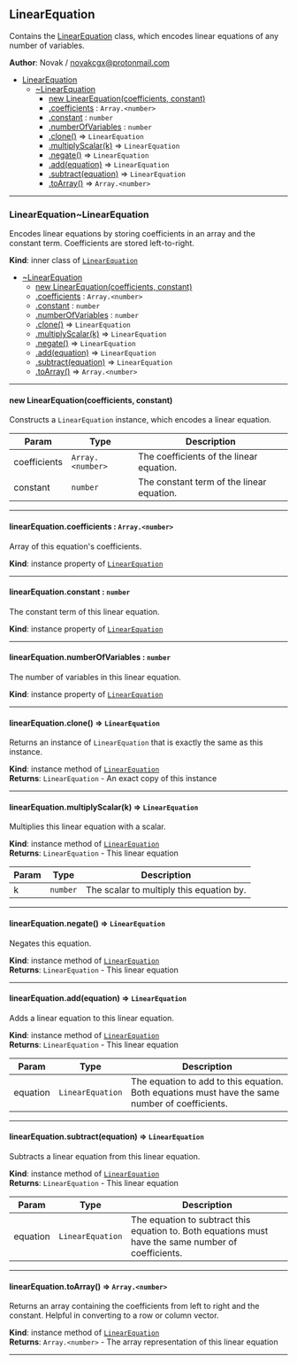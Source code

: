<a name="module_LinearEquation"></a>

## LinearEquation
Contains the [LinearEquation](#module_LinearEquation..LinearEquation) class, which encodes
linear equations of any number of variables.

**Author**: Novak / <novakcgx@protonmail.com>  

* [LinearEquation](#module_LinearEquation)
    * [~LinearEquation](#module_LinearEquation..LinearEquation)
        * [new LinearEquation(coefficients, constant)](#new_module_LinearEquation..LinearEquation_new)
        * [.coefficients](#module_LinearEquation..LinearEquation+coefficients) : <code>Array.&lt;number&gt;</code>
        * [.constant](#module_LinearEquation..LinearEquation+constant) : <code>number</code>
        * [.numberOfVariables](#module_LinearEquation..LinearEquation+numberOfVariables) : <code>number</code>
        * [.clone()](#module_LinearEquation..LinearEquation+clone) ⇒ <code>LinearEquation</code>
        * [.multiplyScalar(k)](#module_LinearEquation..LinearEquation+multiplyScalar) ⇒ <code>LinearEquation</code>
        * [.negate()](#module_LinearEquation..LinearEquation+negate) ⇒ <code>LinearEquation</code>
        * [.add(equation)](#module_LinearEquation..LinearEquation+add) ⇒ <code>LinearEquation</code>
        * [.subtract(equation)](#module_LinearEquation..LinearEquation+subtract) ⇒ <code>LinearEquation</code>
        * [.toArray()](#module_LinearEquation..LinearEquation+toArray) ⇒ <code>Array.&lt;number&gt;</code>


* * *

<a name="module_LinearEquation..LinearEquation"></a>

### LinearEquation~LinearEquation
Encodes linear equations by storing coefficients in an array and the constant
term. Coefficients are stored left-to-right.

**Kind**: inner class of [<code>LinearEquation</code>](#module_LinearEquation)  

* [~LinearEquation](#module_LinearEquation..LinearEquation)
    * [new LinearEquation(coefficients, constant)](#new_module_LinearEquation..LinearEquation_new)
    * [.coefficients](#module_LinearEquation..LinearEquation+coefficients) : <code>Array.&lt;number&gt;</code>
    * [.constant](#module_LinearEquation..LinearEquation+constant) : <code>number</code>
    * [.numberOfVariables](#module_LinearEquation..LinearEquation+numberOfVariables) : <code>number</code>
    * [.clone()](#module_LinearEquation..LinearEquation+clone) ⇒ <code>LinearEquation</code>
    * [.multiplyScalar(k)](#module_LinearEquation..LinearEquation+multiplyScalar) ⇒ <code>LinearEquation</code>
    * [.negate()](#module_LinearEquation..LinearEquation+negate) ⇒ <code>LinearEquation</code>
    * [.add(equation)](#module_LinearEquation..LinearEquation+add) ⇒ <code>LinearEquation</code>
    * [.subtract(equation)](#module_LinearEquation..LinearEquation+subtract) ⇒ <code>LinearEquation</code>
    * [.toArray()](#module_LinearEquation..LinearEquation+toArray) ⇒ <code>Array.&lt;number&gt;</code>


* * *

<a name="new_module_LinearEquation..LinearEquation_new"></a>

#### new LinearEquation(coefficients, constant)
Constructs a `LinearEquation` instance, which encodes a linear equation.


| Param | Type | Description |
| --- | --- | --- |
| coefficients | <code>Array.&lt;number&gt;</code> | The coefficients of the linear equation. |
| constant | <code>number</code> | The constant term of the linear equation. |


* * *

<a name="module_LinearEquation..LinearEquation+coefficients"></a>

#### linearEquation.coefficients : <code>Array.&lt;number&gt;</code>
Array of this equation's coefficients.

**Kind**: instance property of [<code>LinearEquation</code>](#module_LinearEquation..LinearEquation)  

* * *

<a name="module_LinearEquation..LinearEquation+constant"></a>

#### linearEquation.constant : <code>number</code>
The constant term of this linear equation.

**Kind**: instance property of [<code>LinearEquation</code>](#module_LinearEquation..LinearEquation)  

* * *

<a name="module_LinearEquation..LinearEquation+numberOfVariables"></a>

#### linearEquation.numberOfVariables : <code>number</code>
The number of variables in this linear equation.

**Kind**: instance property of [<code>LinearEquation</code>](#module_LinearEquation..LinearEquation)  

* * *

<a name="module_LinearEquation..LinearEquation+clone"></a>

#### linearEquation.clone() ⇒ <code>LinearEquation</code>
Returns an instance of `LinearEquation` that is exactly the same as this
instance.

**Kind**: instance method of [<code>LinearEquation</code>](#module_LinearEquation..LinearEquation)  
**Returns**: <code>LinearEquation</code> - An exact copy of this instance  

* * *

<a name="module_LinearEquation..LinearEquation+multiplyScalar"></a>

#### linearEquation.multiplyScalar(k) ⇒ <code>LinearEquation</code>
Multiplies this linear equation with a scalar.

**Kind**: instance method of [<code>LinearEquation</code>](#module_LinearEquation..LinearEquation)  
**Returns**: <code>LinearEquation</code> - This linear equation  

| Param | Type | Description |
| --- | --- | --- |
| k | <code>number</code> | The scalar to multiply this equation by. |


* * *

<a name="module_LinearEquation..LinearEquation+negate"></a>

#### linearEquation.negate() ⇒ <code>LinearEquation</code>
Negates this equation.

**Kind**: instance method of [<code>LinearEquation</code>](#module_LinearEquation..LinearEquation)  
**Returns**: <code>LinearEquation</code> - This linear equation  

* * *

<a name="module_LinearEquation..LinearEquation+add"></a>

#### linearEquation.add(equation) ⇒ <code>LinearEquation</code>
Adds a linear equation to this linear equation.

**Kind**: instance method of [<code>LinearEquation</code>](#module_LinearEquation..LinearEquation)  
**Returns**: <code>LinearEquation</code> - This linear equation  

| Param | Type | Description |
| --- | --- | --- |
| equation | <code>LinearEquation</code> | The equation to add to this equation. Both equations must have the same number of coefficients. |


* * *

<a name="module_LinearEquation..LinearEquation+subtract"></a>

#### linearEquation.subtract(equation) ⇒ <code>LinearEquation</code>
Subtracts a linear equation from this linear equation.

**Kind**: instance method of [<code>LinearEquation</code>](#module_LinearEquation..LinearEquation)  
**Returns**: <code>LinearEquation</code> - This linear equation  

| Param | Type | Description |
| --- | --- | --- |
| equation | <code>LinearEquation</code> | The equation to subtract this equation to. Both equations must have the same number of coefficients. |


* * *

<a name="module_LinearEquation..LinearEquation+toArray"></a>

#### linearEquation.toArray() ⇒ <code>Array.&lt;number&gt;</code>
Returns an array containing the coefficients from left to right and the
constant. Helpful in converting to a row or column vector.

**Kind**: instance method of [<code>LinearEquation</code>](#module_LinearEquation..LinearEquation)  
**Returns**: <code>Array.&lt;number&gt;</code> - The array representation of this linear equation  

* * *

